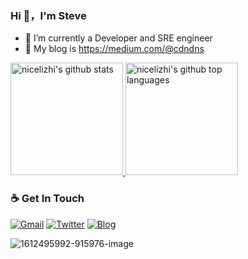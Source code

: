 ### Hi 👋，I'm Steve 


- 🔭 I’m currently a Developer and SRE engineer
- 🌱 My blog is https://medium.com/@cdndns


<a href="https://github.com/nicelizhi">
  <img height="180em" src="https://github-readme-stats.vercel.app/api?username=xxl4&show_icons=true&theme=buefy&count_private=true" alt="nicelizhi's github stats" /> 
  <img height="180em" src="https://github-readme-stats.vercel.app/api/top-langs/?username=xxl4&theme=buefy&layout=compact" alt="nicelizhi's github top languages" /> 
</a>

### ☕ Get In Touch
[![Gmail](https://img.shields.io/badge/-Gmail?style=flat&logo=Gmail&logoColor=white)](mailto:nice.lizhi@gmail.com)
[![Twitter](https://img.shields.io/badge/-Twitter?style=flat&logo=Twitter&logoColor=white)](https://twitter.com/kongfaceworld)
[![Blog](https://img.shields.io/badge/Blog-orange)](https://medium.com/@cdndns)

![1612495992-915976-image](https://github.com/xxl4/xxl4/assets/34465153/2912927a-675b-43d5-997e-10b868ef158f)
